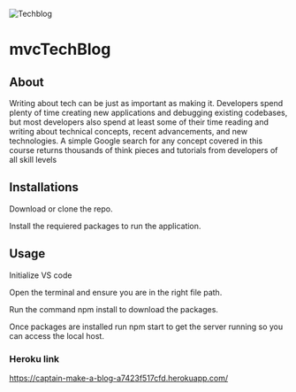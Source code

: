 ![Techblog](https://github.com/stevenarroyave8/techBlog/assets/128537787/2c74e120-caba-413a-84ea-204e2cb160e8)
# mvcTechBlog
## About 
Writing about tech can be just as important as making it. Developers spend plenty of time creating new applications and debugging existing codebases, but most developers also spend at least some of their time reading and writing about technical concepts, recent advancements, and new technologies. A simple Google search for any concept covered in this course returns thousands of think pieces and tutorials from developers of all skill levels
## Installations 
Download or clone the repo.

Install the requiered packages to run the application.
## Usage
Initialize VS code

Open the terminal and ensure you are in the right file path.

Run the command npm install to download the packages.

Once packages are installed run npm start to get the server running so you can access the local host.
### Heroku link
https://captain-make-a-blog-a7423f517cfd.herokuapp.com/
